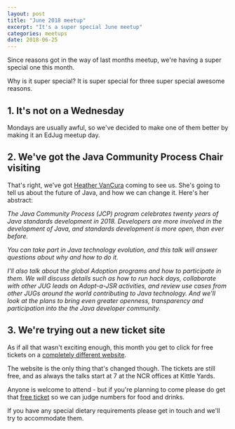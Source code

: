 ```yaml
---
layout: post
title: "June 2018 meetup"
excerpt: "It's a super special June meetup"
categories: meetups 
date: 2018-06-25
---
```


Since reasons got in the way of last months meetup, we're having a super special one this month.

Why is it super special? It is super special for three super special awesome reasons.

## 1. It's not on a Wednesday

Mondays are usually awful, so we've decided to make one of them better by making it an EdJug meetup day.

## 2. We've got the Java Community Process Chair visiting

That's right, we've got [Heather VanCura](https://heathervcblog.wordpress.com/) coming to see us. She's going to tell us about the future of Java, and how we can change it. Here's her abstract:

*The Java Community Process (JCP) program celebrates twenty years of Java standards development in 2018. Developers are more involved in the development of Java, and standards development is more open, than ever before.* 

*You can take part in Java technology evolution, and this talk will answer questions about why and how to do it.* 

*I'll also talk about the global Adoption programs and how to participate in them. We will discuss details such as how to run hack days, collaborate with other JUG leads on Adopt-a-JSR activities, and review use cases from other JUGs around the world contributing to Java technology. And we'll look at the plans to bring even greater openness, transparency and participation into the the Java developer community.*

## 3. We're trying out a new ticket site

As if all that wasn't exciting enough, this month you get to click for free tickets on a [completely different website](https://ti.to/edjug/edjug-june-meetup).

The website is the only thing that's changed though. The tickets are still free, and as always the talks start at 7 at the NCR offices at Kittle Yards.

Anyone is welcome to attend - but if you're planning to come please do get that [free ticket](https://ti.to/edjug/edjug-june-meetup) so we can judge numbers for food and drinks.

If you have any special dietary requirements please get in touch and we'll try to accommodate them.


